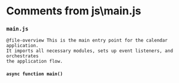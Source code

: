 # Comments from js\main.js

### `main.js`

```
@file-overview This is the main entry point for the calendar application.
It imports all necessary modules, sets up event listeners, and orchestrates
the application flow.
```

#### `async function main()`

